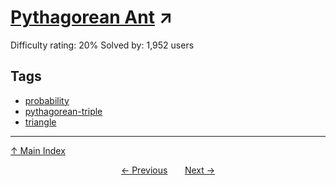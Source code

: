 # [Pythagorean Ant](https://projecteuler.net/problem=613) ↗️

Difficulty rating: 20%
Solved by: 1,952 users
## Tags

- [probability](../tags/probability.md)
- [pythagorean-triple](../tags/pythagorean-triple.md)
- [triangle](../tags/triangle.md)



---

[↑ Main Index](../README.md)


<div align=center><a href='612.md'>← Previous</a> &nbsp;&nbsp; &nbsp;&nbsp;  <a href='614.md'>Next →</a></div>
